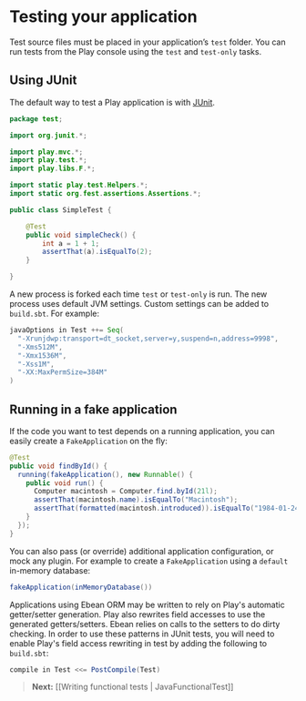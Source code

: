 <!--- Copyright (C) 2009-2013 Typesafe Inc. <http://www.typesafe.com> -->
# Testing your application

Test source files must be placed in your application’s `test` folder. You can run tests from the Play console using the `test` and `test-only` tasks.

## Using JUnit

The default way to test a Play application is with [JUnit](http://www.junit.org/).

```java
package test;

import org.junit.*;

import play.mvc.*;
import play.test.*;
import play.libs.F.*;

import static play.test.Helpers.*;
import static org.fest.assertions.Assertions.*;

public class SimpleTest {

    @Test 
    public void simpleCheck() {
        int a = 1 + 1;
        assertThat(a).isEqualTo(2);
    }

}
```

A new process is forked each time `test` or `test-only` is run.  The new process uses default JVM settings.  Custom settings can be added to `build.sbt`.  For example:

```scala
javaOptions in Test ++= Seq(
  "-Xrunjdwp:transport=dt_socket,server=y,suspend=n,address=9998",
  "-Xms512M",
  "-Xmx1536M",
  "-Xss1M",
  "-XX:MaxPermSize=384M"
)
```

## Running in a fake application

If the code you want to test depends on a running application, you can easily create a `FakeApplication` on the fly:

```java
@Test
public void findById() {
  running(fakeApplication(), new Runnable() {
    public void run() {
      Computer macintosh = Computer.find.byId(21l);
      assertThat(macintosh.name).isEqualTo("Macintosh");
      assertThat(formatted(macintosh.introduced)).isEqualTo("1984-01-24");
    }
  });
}
```

You can also pass (or override) additional application configuration, or mock any plugin. For example to create a `FakeApplication` using a `default` in-memory database:

```java
fakeApplication(inMemoryDatabase())
```

Applications using Ebean ORM may be written to rely on Play's automatic getter/setter generation.  Play also rewrites field accesses to use the generated getters/setters.  Ebean relies on calls to the setters to do dirty checking.  In order to use these patterns in JUnit tests, you will need to enable Play's field access rewriting in test by adding the following to `build.sbt`:

```scala
compile in Test <<= PostCompile(Test)
```  

> **Next:** [[Writing functional tests | JavaFunctionalTest]]
